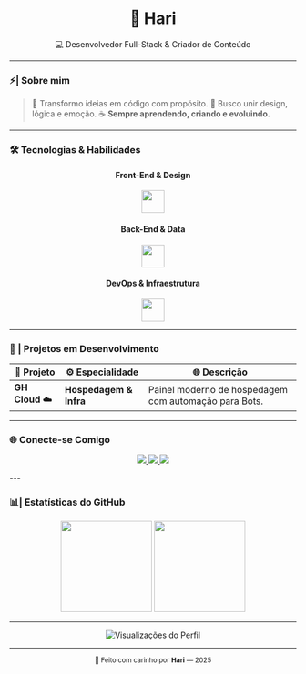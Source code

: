 <h1 align="center">🖤 Hari</h1>
<p align="center">💻 Desenvolvedor Full-Stack & Criador de Conteúdo</p>

---

### ⚡| Sobre mim

> 🌙 Transformo ideias em código com propósito.
> 💫 Busco unir design, lógica e emoção.
> ☕ **Sempre aprendendo, criando e evoluindo.**

---

### 🛠️ Tecnologias & Habilidades

<div align="center">

#### Front-End & Design
<img src="https://skillicons.dev/icons?i=nextjs,ts,tailwind,html,css,js" height="40" />
<br>

#### Back-End & Data
<img src="https://skillicons.dev/icons?i=nodejs,php,mysql" height="40" />
<br>

#### DevOps & Infraestrutura
<img src="https://skillicons.dev/icons?i=nginx,git,vscode" height="40" />

</div>

---

### 🚀 | Projetos em Desenvolvimento

<div align="center">

| 💎 Projeto | ⚙️ Especialidade | 🌐 Descrição |
|-------------|-------------------|--------------|
| **GH Cloud** ☁️ | **Hospedagem & Infra** | Painel moderno de hospedagem com automação para Bots. |
</div>

---

### 🌐 Conecte-se Comigo

<p align="center">
  <a href="mailto:seu.email@exemplo.com" target="_blank">
    <img src="https://img.shields.io/badge/Email%20Profissional-000000?style=for-the-badge&logo=gmail&logoColor=D93025" />
  </a>
  <a href="https://instagram.com/thehari_i" target="_blank">
    <img src="https://img.shields.io/badge/Instagram-000000?style=for-the-badge&logo=instagram&logoColor=E4405F" />
  </a>
  <a href="https://discord.gg/nerEktK3Ba" target="_blank">
    <img src="https://img.shields.io/badge/Discord-000000?style=for-the-badge&logo=discord&logoColor=5865F2" />
  </a>
</p>
---

### 📊| Estatísticas do GitHub

<div align="center">
  <img src="https://github-readme-stats.vercel.app/api?username=hariiidev&show_icons=true&theme=dark&hide_title=true&hide_border=true&bg_color=000000&icon_color=8A2BE2&text_color=ffffff&count_private=true" height="160" />
  <img src="https://github-readme-stats.vercel.app/api/top-langs/?username=hariiidev&layout=compact&theme=dark&hide_title=true&hide_border=true&bg_color=000000&text_color=ffffff" height="160" />
</div>

---

<p align="center">
  <img src="https://komarev.com/ghpvc/?username=hariiidev&color=555555&label=VISUALIZAÇÕES&style=flat-square" alt="Visualizações do Perfil" />
</p>

---

<div align="center">
  <sub>🖤 Feito com carinho por <strong>Hari</strong> — 2025</sub>
</div>
